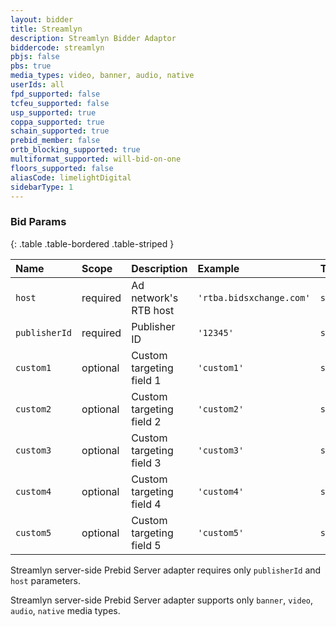 ```yaml
---
layout: bidder
title: Streamlyn
description: Streamlyn Bidder Adaptor
biddercode: streamlyn
pbjs: false
pbs: true
media_types: video, banner, audio, native
userIds: all
fpd_supported: false
tcfeu_supported: false
usp_supported: true
coppa_supported: true
schain_supported: true
prebid_member: false
ortb_blocking_supported: true
multiformat_supported: will-bid-on-one
floors_supported: false
aliasCode: limelightDigital
sidebarType: 1
---
```


### Bid Params

{: .table .table-bordered .table-striped }

| Name          | Scope    | Description              | Example                  | Type     |
|:--------------|:---------|:-------------------------|:-------------------------|:---------|
| `host`        | required | Ad network's RTB host    | `'rtba.bidsxchange.com'` | `string` |
| `publisherId` | required | Publisher ID             | `'12345'`                | `string` |
| `custom1`     | optional | Custom targeting field 1 | `'custom1'`              | `string` |
| `custom2`     | optional | Custom targeting field 2 | `'custom2'`              | `string` |
| `custom3`     | optional | Custom targeting field 3 | `'custom3'`              | `string` |
| `custom4`     | optional | Custom targeting field 4 | `'custom4'`              | `string` |
| `custom5`     | optional | Custom targeting field 5 | `'custom5'`              | `string` |

Streamlyn server-side Prebid Server adapter requires only `publisherId` and `host` parameters.

Streamlyn server-side Prebid Server adapter supports only `banner`, `video`, `audio`, `native` media types.
